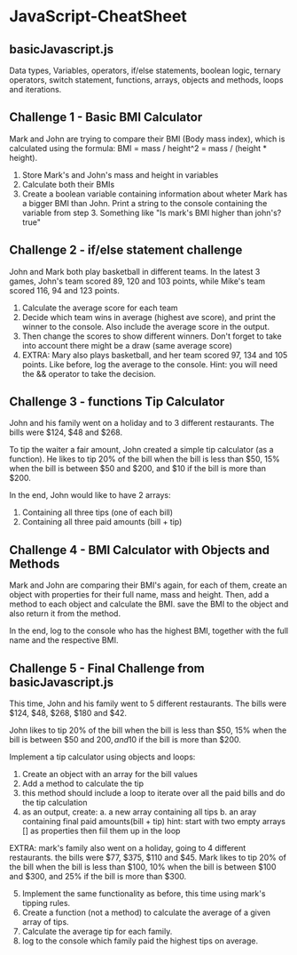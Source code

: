 # JavaScript-CheatSheet

## basicJavascript.js
Data types, Variables, operators, if/else statements, boolean logic, ternary operators, switch statement, functions, arrays, objects and methods, loops and iterations. 

## Challenge 1 - Basic BMI Calculator
Mark and John are trying to compare their BMI (Body mass index), which is calculated using the formula:
BMI = mass / height^2 = mass / (height * height).

1. Store Mark's and John's mass and height in variables
2. Calculate both their BMIs
3. Create a boolean variable containing information about wheter Mark has a bigger BMI than John. Print a string to the console containing the 
variable from step 3. Something like "Is mark's BMI higher than john's? true"

## Challenge 2 - if/else statement challenge
John and Mark both play basketball in different teams. In the latest 3 games, John's team scored 89, 120 and 103 points, while Mike's team scored 116, 94 and 123 points.

1. Calculate the average score for each team
2. Decide which team wins in average (highest ave score), and print the winner to the console. Also include the average score in the output.
3. Then change the scores to show different winners. Don't forget to take into account there might be a draw (same average score)
4. EXTRA: Mary also plays basketball, and her team scored 97, 134 and 105 points. Like before, log the average to the console. Hint: you will need 
the && operator to take the decision. 

## Challenge 3 - functions Tip Calculator
John and his family went on a holiday and to 3 different restaurants. The bills were $124, $48 and $268.

To tip the waiter a fair amount, John created a simple tip calculator (as a function). He likes to tip 20% of
the bill when the bill is less than $50, 15% when the bill is between $50 and $200, and $10 if the bill is more than $200.

In the end, John would like to have 2 arrays:
1. Containing all three tips (one of each bill)
2. Containing all three paid amounts (bill + tip)

## Challenge 4 - BMI Calculator with Objects and Methods
Mark and John are comparing their BMI's again, for each of them, create an object with properties for their full name, mass and height.
Then, add a method to each object and calculate the BMI. save the BMI to the object and also return it from the method.

In the end, log to the console who has the highest BMI, together with the full name and the respective BMI.


## Challenge 5 - Final Challenge from basicJavascript.js 
This time, John and his family went to 5 different restaurants. The bills were $124, $48, $268, $180 and $42.

John likes to tip 20% of the bill when the bill is less than $50, 15% when the bill is between $50 and $200, 
and 10$ if the bill is more than $200.

Implement a tip calculator using objects and loops:
1. Create an object with an array for the bill values
2. Add a method to calculate the tip
3. this method should include a loop to iterate over all the paid bills and do the tip calculation 
4. as an output, create:
    a. a new array containing all tips
    b. an aray containing final paid amounts(bill + tip) hint: start with two empty arrays [] as properties then fiil them up in the loop

EXTRA: mark's family also went on a holiday, going to 4 different restaurants. the bills were $77, $375, $110 and $45.
Mark likes to tip 20% of the bill when the bill is less than $100, 10% when the bill is between $100 and $300, 
and 25% if the bill is more than $300.

5. Implement the same functionality as before, this time using mark's tipping rules.
6. Create a function (not a method) to calculate the average of a given array of tips. 
7. Calculate the average tip for each family.
8. log to the console which family paid the highest tips on average.


